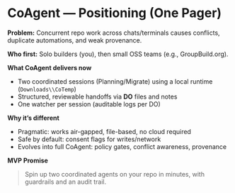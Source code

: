 # CoAgent — Positioning (One Pager)

**Problem:** Concurrent repo work across chats/terminals causes conflicts, duplicate automations, and weak provenance.

**Who first:** Solo builders (you), then small OSS teams (e.g., GroupBuild.org).

**What CoAgent delivers now**
- Two coordinated sessions (Planning/Migrate) using a local runtime (`Downloads\\CoTemp`)
- Structured, reviewable handoffs via **DO** files and notes
- One watcher per session (auditable logs per DO)

**Why it’s different**
- Pragmatic: works air-gapped, file-based, no cloud required
- Safe by default: consent flags for writes/network
- Evolves into full CoAgent: policy gates, conflict awareness, provenance

**MVP Promise**
> Spin up two coordinated agents on your repo in minutes, with guardrails and an audit trail.
